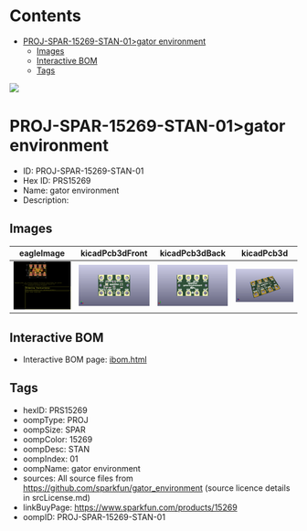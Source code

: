 



Contents
========

* [PROJ-SPAR-15269-STAN-01>gator environment](#proj-spar-15269-stan-01gator-environment)
	* [Images](#images)
	* [Interactive BOM](#interactive-bom)
	* [Tags](#tags)
  
![][im]
# PROJ-SPAR-15269-STAN-01>gator environment

- ID: PROJ-SPAR-15269-STAN-01
- Hex ID: PRS15269
- Name: gator environment
- Description: 

## Images
  
  

|eagleImage|kicadPcb3dFront|kicadPcb3dBack|kicadPcb3d|
| :---: | :---: | :---: | :---: |
|[![eagleImage](eagleImage_140.png)](eagleImage_.png)|[![kicadPcb3dFront](kicadPcb3dFront_140.png)](kicadPcb3dFront_.png)|[![kicadPcb3dBack](kicadPcb3dBack_140.png)](kicadPcb3dBack_.png)|[![kicadPcb3d](kicadPcb3d_140.png)](kicadPcb3d_.png)|

## Interactive BOM

- Interactive BOM page: [ibom.html](kicad/bom/ibom.html)

## Tags

- hexID: PRS15269
- oompType: PROJ
- oompSize: SPAR
- oompColor: 15269
- oompDesc: STAN
- oompIndex: 01
- oompName: gator environment
- sources: All source files from https://github.com/sparkfun/gator_environment (source licence details in srcLicense.md)
- linkBuyPage: https://www.sparkfun.com/products/15269
- oompID: PROJ-SPAR-15269-STAN-01



[im]: kicadPcb3d_450.png
